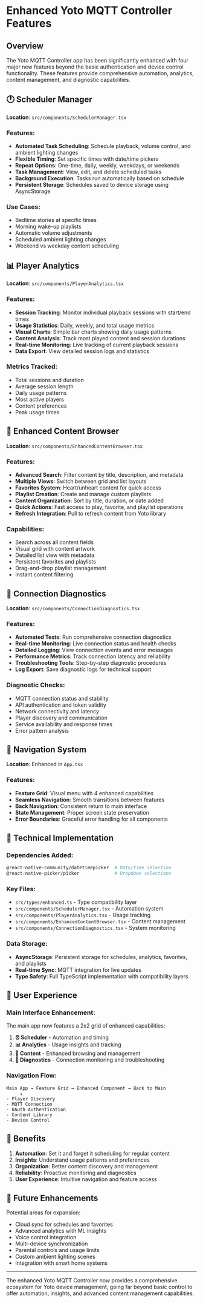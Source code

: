 # Enhanced Yoto MQTT Controller Features

## Overview
The Yoto MQTT Controller app has been significantly enhanced with four major new features beyond the basic authentication and device control functionality. These features provide comprehensive automation, analytics, content management, and diagnostic capabilities.

## 🕐 Scheduler Manager
**Location**: `src/components/SchedulerManager.tsx`

### Features:
- **Automated Task Scheduling**: Schedule playback, volume control, and ambient lighting changes
- **Flexible Timing**: Set specific times with date/time pickers
- **Repeat Options**: One-time, daily, weekly, weekdays, or weekends
- **Task Management**: View, edit, and delete scheduled tasks
- **Background Execution**: Tasks run automatically based on schedule
- **Persistent Storage**: Schedules saved to device storage using AsyncStorage

### Use Cases:
- Bedtime stories at specific times
- Morning wake-up playlists
- Automatic volume adjustments
- Scheduled ambient lighting changes
- Weekend vs weekday content scheduling

## 📊 Player Analytics
**Location**: `src/components/PlayerAnalytics.tsx`

### Features:
- **Session Tracking**: Monitor individual playback sessions with start/end times
- **Usage Statistics**: Daily, weekly, and total usage metrics
- **Visual Charts**: Simple bar charts showing daily usage patterns
- **Content Analysis**: Track most played content and session durations
- **Real-time Monitoring**: Live tracking of current playback sessions
- **Data Export**: View detailed session logs and statistics

### Metrics Tracked:
- Total sessions and duration
- Average session length
- Daily usage patterns
- Most active players
- Content preferences
- Peak usage times

## 🎵 Enhanced Content Browser
**Location**: `src/components/EnhancedContentBrowser.tsx`

### Features:
- **Advanced Search**: Filter content by title, description, and metadata
- **Multiple Views**: Switch between grid and list layouts
- **Favorites System**: Heart/unheart content for quick access
- **Playlist Creation**: Create and manage custom playlists
- **Content Organization**: Sort by title, duration, or date added
- **Quick Actions**: Fast access to play, favorite, and playlist operations
- **Refresh Integration**: Pull to refresh content from Yoto library

### Capabilities:
- Search across all content fields
- Visual grid with content artwork
- Detailed list view with metadata
- Persistent favorites and playlists
- Drag-and-drop playlist management
- Instant content filtering

## 🔧 Connection Diagnostics
**Location**: `src/components/ConnectionDiagnostics.tsx`

### Features:
- **Automated Tests**: Run comprehensive connection diagnostics
- **Real-time Monitoring**: Live connection status and health checks
- **Detailed Logging**: View connection events and error messages
- **Performance Metrics**: Track connection latency and reliability
- **Troubleshooting Tools**: Step-by-step diagnostic procedures
- **Log Export**: Save diagnostic logs for technical support

### Diagnostic Checks:
- MQTT connection status and stability
- API authentication and token validity
- Network connectivity and latency
- Player discovery and communication
- Service availability and response times
- Error pattern analysis

## 🚀 Navigation System
**Location**: Enhanced in `App.tsx`

### Features:
- **Feature Grid**: Visual menu with 4 enhanced capabilities
- **Seamless Navigation**: Smooth transitions between features
- **Back Navigation**: Consistent return to main interface
- **State Management**: Proper screen state preservation
- **Error Boundaries**: Graceful error handling for all components

## 🔧 Technical Implementation

### Dependencies Added:
```bash
@react-native-community/datetimepicker  # Date/time selection
@react-native-picker/picker             # Dropdown selections
```

### Key Files:
- `src/types/enhanced.ts` - Type compatibility layer
- `src/components/SchedulerManager.tsx` - Automation system
- `src/components/PlayerAnalytics.tsx` - Usage tracking
- `src/components/EnhancedContentBrowser.tsx` - Content management
- `src/components/ConnectionDiagnostics.tsx` - System monitoring

### Data Storage:
- **AsyncStorage**: Persistent storage for schedules, analytics, favorites, and playlists
- **Real-time Sync**: MQTT integration for live updates
- **Type Safety**: Full TypeScript implementation with compatibility layers

## 📱 User Experience

### Main Interface Enhancement:
The main app now features a 2x2 grid of enhanced capabilities:

1. **⏰ Scheduler** - Automation and timing
2. **📊 Analytics** - Usage insights and tracking  
3. **🎵 Content** - Enhanced browsing and management
4. **🔧 Diagnostics** - Connection monitoring and troubleshooting

### Navigation Flow:
```
Main App → Feature Grid → Enhanced Component → Back to Main
     ↓
- Player Discovery
- MQTT Connection
- OAuth Authentication
- Content Library
- Device Control
```

## 🎯 Benefits

1. **Automation**: Set it and forget it scheduling for regular content
2. **Insights**: Understand usage patterns and preferences
3. **Organization**: Better content discovery and management
4. **Reliability**: Proactive monitoring and diagnostics
5. **User Experience**: Intuitive navigation and feature access

## 🔄 Future Enhancements

Potential areas for expansion:
- Cloud sync for schedules and favorites
- Advanced analytics with ML insights
- Voice control integration
- Multi-device synchronization
- Parental controls and usage limits
- Custom ambient lighting scenes
- Integration with smart home systems

---

The enhanced Yoto MQTT Controller now provides a comprehensive ecosystem for Yoto device management, going far beyond basic control to offer automation, insights, and advanced content management capabilities.
